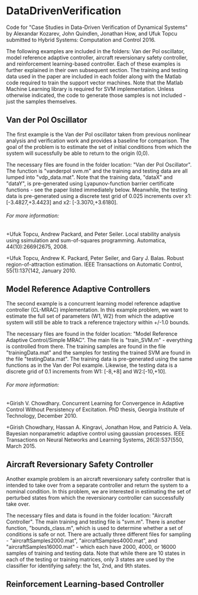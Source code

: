# DataDrivenVerification

Code for "Case Studies in Data-Driven Verification of Dynamical Systems" by Alexandar Kozarev, John Quindlen, Jonathan How, and Ufuk Topcu submitted to Hybrid Systems: Computation and Control 2016.

The following examples are included in the folders: Van der Pol oscillator, model reference adaptive controller, aircraft reversionary safety controller, and reinforcement learning-based controller.  Each of these examples is further explained in their own subsequent section.  The training and testing data used in the paper are included in each folder along with the Matlab code required to train the support vector machines.  Note that the Matlab Machine Learning library is required for SVM implementation.  Unless otherwise indicated, the code to generate those samples is not included - just the samples themselves.  

## Van der Pol Oscillator
The first example is the Van der Pol oscillator taken from previous nonlinear analysis and verification work and provides a baseline for comparison.  The goal of the problem is to estimate the set of initial conditions from which the system will sucessfully be able to return to the origin (0,0). 

The necessary files are found in the folder location: "Van der Pol Oscillator".  The function is "vanderpol svm.m" and the training and testing data are all lumped into "vdp_data.mat".  Note that the training data, "dataX" and "dataY", is pre-generated using Lyapunov-function barrier certificate functions - see the paper listed immediately below.  Meanwhile, the testing data is pre-generated using a discrete test grid of 0.025 increments over x1: [-3.4827,+3.4423] and x2: [-3.3070,+3.6180].  

###### For more information:

+Ufuk Topcu, Andrew Packard, and Peter Seiler. Local stability analysis using ssimulation and sum-of-squares programming. Automatica, 44(10):2669{2675, 2008.

+Ufuk Topcu, Andrew K. Packard, Peter Seiler, and Gary J. Balas. Robust region-of-attraction estimation. IEEE Transactions on Automatic Control, 55(1):137{142, January 2010.

## Model Reference Adaptive Controllers
The second example is a concurrent learning model reference adaptive controller (CL-MRAC) implementation.  In this example problem, we want to estimate the full set of parameters (W1, W2) from which the adaptive system will still be able to track a reference trajectory within +/-1.0 bounds.  

The necessary files are found in the folder location: "Model Reference Adaptive Control/Simple MRAC". The main file is "train_SVM.m" - everything is controlled from there.  The training samples are found in the file "trainingData.mat" and the samples for testing the trained SVM are found in the file "testingData.mat".  The training data is pre-generated using the same functions as in the Van der Pol example.  Likewise, the testing data is a discrete grid of 0.1 increments from W1: [-8,+8] and W2:[-10,+10].  

###### For more information:

+Girish V. Chowdhary. Concurrent Learning for Convergence in Adaptive Control Without Persistency of Excitation. PhD thesis, Georgia Institute of Technology, December 2010.

+Girish Chowdhary, Hassan A. Kingravi, Jonathan How, and Patricio A. Vela. Bayesian nonparametric adaptive control using gaussian processes. IEEE Transactions on Neural Networks and Learning Systems, 26(3):537{550, March 2015.

## Aircraft Reversionary Safety Controller
Another example problem is an aircraft reversionary safety controller that is intended to take over from a separate controller and return the system to a nominal condition.  In this problem, we are interested in estimating the set of perturbed states from which the reversionary controller can successfully take over.  

The necessary files and data is found in the folder location: "Aircraft Controller".  The main training and testing file is "svm.m".  There is another function, "bounds_class.m", which is used to determine whether a set of conditions is safe or not.  There are actually three different files for sampling - "aircraftSamples2000.mat", "aircraftSamples4000.mat", and "aircraftSamples16000.mat" - which each have 2000, 4000, or 16000 samples of training and testing data.  Note that while there are 10 states in each of the testing or training matrices, only 3 states are used by the classifier for identifying safety: the 1st, 2nd, and 9th states.  

## Reinforcement Learning-based Controller


